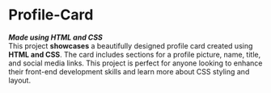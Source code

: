 # Profile-Card
**_Made using HTML and CSS_**<br>
This project **showcases** a beautifully designed profile card created using **HTML and CSS**. The card includes sections for a profile picture, name, title, and social media links. This project is perfect for anyone looking to enhance their front-end development skills and learn more about CSS styling and layout.
